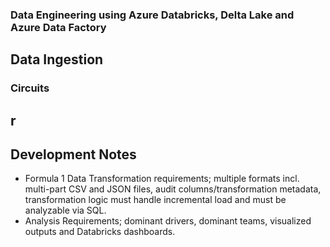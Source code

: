 ### Data Engineering using Azure Databricks, Delta Lake and Azure Data Factory

## Data Ingestion

### Circuits 
r
- 

## Development Notes

- Formula 1 Data Transformation requirements; multiple formats incl. multi-part CSV and JSON files, audit columns/transformation metadata, transformation logic must handle incremental load and must be analyzable via SQL.
- Analysis Requirements; dominant drivers, dominant teams, visualized outputs and Databricks dashboards.